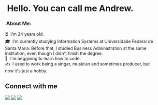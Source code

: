 # &nbsp;Hello. You can call me Andrew.
[comment]: <> (Made my readme inspired by Aditya Vikram Singh profile and the https://www.makeareadme.com/. Thank you guys for letting me learn through your projects.)

### &nbsp;About Me:

⏳ &nbsp;I'm 24 years old.\
🎓 &nbsp;I'm currently studying Information Systems at Universidade Federal de Santa Maria. Before that, I studied Business Administration at the same institution, even though I didn't finish the degree. \
🌱 &nbsp;I'm beggining to learn how to code.\
✍️ &nbsp;I used to work being a singer, musician and sometimes producer, but now it's just a hobby. 

## Connect with me
<a href="https://www.linkedin.com/in/hammelandrew/"><img src="https://img.shields.io/badge/-Andrew%20Hammel-0077B5?style=flat&logo=Linkedin&logoColor=white"/></a>
<a href="mailto:andrewhammelcontato@gmail.com"><img src="https://img.shields.io/badge/-andrewhammelcontato@gmail.com-D14836?style=flat&logo=Gmail&logoColor=white"/></a>
<a href="https://instagram.com/hammelandrew"><img src="https://img.shields.io/badge/-@hammelandrew-E4405F?style=flat&logo=Instagram&logoColor=white"/></a>
